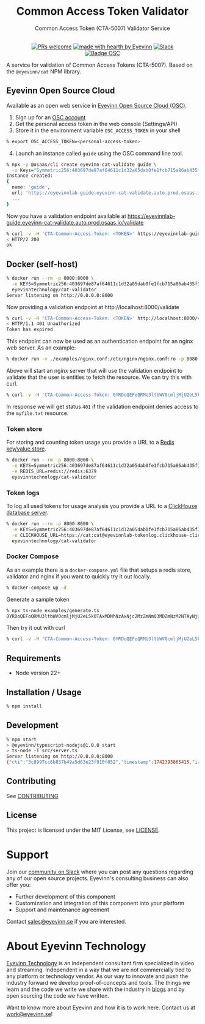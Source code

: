 <h1 align="center">
  Common Access Token Validator
</h1>

<div align="center">
  Common Access Token (CTA-5007) Validator Service
  <br />
</div>

<div align="center">
<br />

[![PRs welcome](https://img.shields.io/badge/PRs-welcome-ff69b4.svg?style=flat-square)](https://github.com/Eyevinn/cat-validator/issues?q=is%3Aissue+is%3Aopen+label%3A%22help+wanted%22)
[![made with hearth by Eyevinn](https://img.shields.io/badge/made%20with%20%E2%99%A5%20by-Eyevinn-59cbe8.svg?style=flat-square)](https://github.com/eyevinn)
[![Slack](http://slack.streamingtech.se/badge.svg)](http://slack.streamingtech.se)
<br />
[![Badge OSC](https://img.shields.io/badge/Evaluate-24243B?style=for-the-badge&logo=data:image/svg+xml;base64,PHN2ZyB3aWR0aD0iMjQiIGhlaWdodD0iMjQiIHZpZXdCb3g9IjAgMCAyNCAyNCIgZmlsbD0ibm9uZSIgeG1sbnM9Imh0dHA6Ly93d3cudzMub3JnLzIwMDAvc3ZnIj4KPGNpcmNsZSBjeD0iMTIiIGN5PSIxMiIgcj0iMTIiIGZpbGw9InVybCgjcGFpbnQwX2xpbmVhcl8yODIxXzMxNjcyKSIvPgo8Y2lyY2xlIGN4PSIxMiIgY3k9IjEyIiByPSI3IiBzdHJva2U9ImJsYWNrIiBzdHJva2Utd2lkdGg9IjIiLz4KPGRlZnM%2BCjxsaW5lYXJHcmFkaWVudCBpZD0icGFpbnQwX2xpbmVhcl8yODIxXzMxNjcyIiB4MT0iMTIiIHkxPSIwIiB4Mj0iMTIiIHkyPSIyNCIgZ3JhZGllbnRVbml0cz0idXNlclNwYWNlT25Vc2UiPgo8c3RvcCBzdG9wLWNvbG9yPSIjQzE4M0ZGIi8%2BCjxzdG9wIG9mZnNldD0iMSIgc3RvcC1jb2xvcj0iIzREQzlGRiIvPgo8L2xpbmVhckdyYWRpZW50Pgo8L2RlZnM%2BCjwvc3ZnPgo%3D)](https://app.osaas.io/browse/eyevinn-cat-validate)

</div>

A service for validation of Common Access Tokens (CTA-5007). Based on the `@eyevinn/cat` NPM library.

## Eyevinn Open Source Cloud

Available as an open web service in [Eyevinn Open Source Cloud (OSC)](https://www.osaas.io).

1. Sign up for an [OSC account](https://www.osaas.io)
2. Get the personal access token in the web console (Settings/API)
3. Store it in the environment variable `OSC_ACCESS_TOKEN` in your shell

```bash
% export OSC_ACCESS_TOKEN=<personal-access-token>
```

4. Launch an instance called `guide` using the OSC command line tool.

```bash
% npx -y @osaas/cli create eyevinn-cat-validate guide \
  -o Keys="Symmetric256:403697de87af64611c1d32a05dab0fe1fcb715a86ab435f1ec99192d79569388"
Instance created:
{
  name: 'guide',
  url: 'https://eyevinnlab-guide.eyevinn-cat-validate.auto.prod.osaas.io',
  ...
}
```

Now you have a validation endpoint available at https://eyevinnlab-guide.eyevinn-cat-validate.auto.prod.osaas.io/validate

```bash
% curl -v -H 'CTA-Common-Access-Token: <TOKEN>' https://eyevinnlab-guide.eyevinn-cat-validate.auto.prod.osaas.io/validate
< HTTP/2 200
ok
```

## Docker (self-host)

```bash
% docker run --rm -p 8000:8000 \
  -e KEYS=Symmetric256:403697de87af64611c1d32a05dab0fe1fcb715a86ab435f1ec99192d79569388 \
  eyevinntechnology/cat-validator
Server listening on http://0.0.0.0:8000
```

Now providing a validation endpoint at http://localhost:8000/validate

```bash
% curl -v -H 'CTA-Common-Access-Token: <TOKEN>' http://localhost:8000/validate
< HTTP/1.1 401 Unauthorized
Token has expired
```

This endpoint can now be used as an authentication endpoint for an nginx web server. As an example:

```bash
% docker run -v ./examples/nginx.conf:/etc/nginx/nginx.conf:ro -p 8080:80 -d nginx
```

Above will start an nginx server that will use the validation endpoint to validate that the user is entitles to fetch the resource. We can try this with curl.

```bash
% curl -v -H 'CTA-Common-Access-Token: 0YRDoQEFoQRMU3ltbWV0cmljMjU2eL5kOTAxMDNhNzAxNjc2NTc5NjU3NjY5NmU2ZTAyNjU2YTZmNmU2MTczMDM2MzZmNmU2NTA0MWE2N2RhZDFiYzA2MWE2N2RhZDE0NDE5MDE0M2Q5MDEwM2E0MDAwMjA0Nzc2Mzc0NjEyZDYzNmY2ZDZkNmY2ZTJkNjE2MzYzNjU3MzczMmQ3NDZmNmI2NTZlMDExODc4MDIxODNjMDc1MDJlZDg5ZmRiNmY3NTViNjA5ZjdhMTdkNTY3ODI0M2IyWCBGB5EC1v2MiEiYl/tDzq6Wj9zM8Rn0Vfy5eWQ1G1Aevg==' http://localhost:8080/myfile.txt
```

In response we will get status `401` if the validation endpoint denies access to the `myfile.txt` resource.

### Token store

For storing and counting token usage you provide a URL to a [Redis key/value store](https://app.osaas.io/dashboard/service/valkey-io-valkey).

```bash
% docker run --rm -p 8000:8000 \
  -e KEYS=Symmetric256:403697de87af64611c1d32a05dab0fe1fcb715a86ab435f1ec99192d79569388 \
  -e REDIS_URL=redis://redis:6379
  eyevinntechnology/cat-validator
```

### Token logs

To log all used tokens for usage analysis you provide a URL to a [ClickHouse database server](https://app.osaas.io/dashboard/service/clickhouse-clickhouse).

```bash
% docker run --rm -p 8000:8000 \
  -e KEYS=Symmetric256:403697de87af64611c1d32a05dab0fe1fcb715a86ab435f1ec99192d79569388 \
  -e CLICKHOUSE_URL=https://cat:cat@eyevinnlab-tokenlog.clickhouse-clickhouse.auto.prod.osaas.io \
  eyevinntechnology/cat-validator
```

### Docker Compose

As an example there is a `docker-compose.yml` file that setups a redis store, validator and nginx if you want to quickly try it out locally.

```bash
% docker-compose up -d
```

Generate a sample token

```bash
% npx ts-node examples/generate.ts
0YRDoQEFoQRMU3ltbWV0cmljMjU2eL5kOTAxMDNhNzAxNjc2MzZmNmQ3MDZmNzM2NTAyNjU2YTZmNmU2MTczMDM2MzZmNmU2NTA0MWE2N2RhZTcxMzA2MWE2N2RhZTY5YjE5MDE0M2Q5MDEwM2E0MDAwMjA0Nzc2Mzc0NjEyZDYzNmY2ZDZkNmY2ZTJkNjE2MzYzNjU3MzczMmQ3NDZmNmI2NTZlMDExODc4MDIxODNjMDc1MGU3YTU3NTE0ZGZmZDQ4NTY1OGUyNzIzMmM3Mzc2Y2ZlWCBtTX9h/k/lNZJZTq4xrj5CJtlRjXILgTsQmE8ubTDHtQ==
```

Then try it out with curl

```bash
% curl -v -H 'CTA-Common-Access-Token: 0YRDoQEFoQRMU3ltbWV0cmljMjU2eL5kOTAxMDNhNzAxNjc2MzZmNmQ3MDZmNzM2NTAyNjU2YTZmNmU2MTczMDM2MzZmNmU2NTA0MWE2N2RhZTcxMzA2MWE2N2RhZTY5YjE5MDE0M2Q5MDEwM2E0MDAwMjA0Nzc2Mzc0NjEyZDYzNmY2ZDZkNmY2ZTJkNjE2MzYzNjU3MzczMmQ3NDZmNmI2NTZlMDExODc4MDIxODNjMDc1MGU3YTU3NTE0ZGZmZDQ4NTY1OGUyNzIzMmM3Mzc2Y2ZlWCBtTX9h/k/lNZJZTq4xrj5CJtlRjXILgTsQmE8ubTDHtQ==' http://localhost:8080/myfile.txt
```

## Requirements

- Node version 22+

## Installation / Usage

```bash
% npm install
```

## Development

```bash
% npm start
> @eyevinn/typescript-nodejs@1.0.0 start
> ts-node -T src/server.ts
Server listening on http://0.0.0.0:8000
{"cti":"3c8997cc6b837b49a5d63e23f910f052","timestamp":1742393865415,"iat":1742393858,"exp":1742393978,"sub":"jonas"}
```

## Contributing

See [CONTRIBUTING](CONTRIBUTING.md)

## License

This project is licensed under the MIT License, see [LICENSE](LICENSE).

# Support

Join our [community on Slack](http://slack.streamingtech.se) where you can post any questions regarding any of our open source projects. Eyevinn's consulting business can also offer you:

- Further development of this component
- Customization and integration of this component into your platform
- Support and maintenance agreement

Contact [sales@eyevinn.se](mailto:sales@eyevinn.se) if you are interested.

# About Eyevinn Technology

[Eyevinn Technology](https://www.eyevinntechnology.se) is an independent consultant firm specialized in video and streaming. Independent in a way that we are not commercially tied to any platform or technology vendor. As our way to innovate and push the industry forward we develop proof-of-concepts and tools. The things we learn and the code we write we share with the industry in [blogs](https://dev.to/video) and by open sourcing the code we have written.

Want to know more about Eyevinn and how it is to work here. Contact us at work@eyevinn.se!
